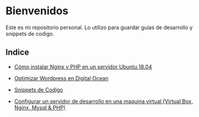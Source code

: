 # Bienvenidos

Este es mi repositorio personal. Lo utilizo para guardar guías de desarrollo y snippets de codigo.

## Indice


+ [Cómo instalar Nginx y PHP en un servidor Ubuntu 18.04](https://github.com/LucasNatoli/LucasNatoli/blob/master/como-instalar-nginx-php-en-ubuntu-18-04-es.md)

+ [Optimizar Wordpress en Digital Ocean](https://github.com/LucasNatoli/LucasNatoli/blob/master/optimizar-wordpress-digital-ocean.md)

+ [Snippets de Codigo](https://github.com/LucasNatoli/LucasNatoli/blob/master/snips.md)

+ [Configurar un servidor de desarrollo en una maquina virtual (Virtual Box, Nginx, Mysql & PHP)](https://github.com/LucasNatoli/LucasNatoli/blob/master/setup-server.md)
